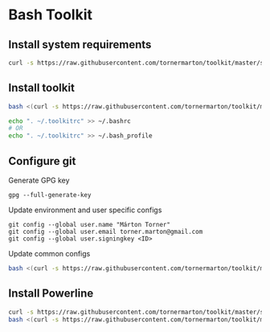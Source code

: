 # Bash Toolkit

## Install system requirements
```bash
curl -s https://raw.githubusercontent.com/tornermarton/toolkit/master/shell/requirements/system.txt | grep -vE '^#' | xargs sudo apt install -yq
```

## Install toolkit

```bash
bash <(curl -s https://raw.githubusercontent.com/tornermarton/toolkit/master/bash/install.sh) > ~/.toolkitrc
```

```bash
echo ". ~/.toolkitrc" >> ~/.bashrc
# OR
echo ". ~/.toolkitrc" >> ~/.bash_profile
```

## Configure git

Generate GPG key
```shell
gpg --full-generate-key
```

Update environment and user specific configs
```shell
git config --global user.name "Márton Torner"
git config --global user.email torner.marton@gmail.com
git config --global user.signingkey <ID>
```

Update common configs
```bash
bash <(curl -s https://raw.githubusercontent.com/tornermarton/toolkit/master/shell/configure/git.sh | grep -vE '^#')
```

## Install Powerline

```bash
curl -s https://raw.githubusercontent.com/tornermarton/toolkit/master/shell/requirements/powerline.txt | grep -vE '^#' | xargs pip3 install
bash <(curl -s https://raw.githubusercontent.com/tornermarton/toolkit/master/shell/configure/powerline.sh | grep -vE '^#')
```
